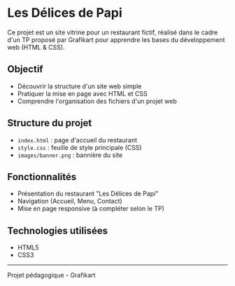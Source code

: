 # Les Délices de Papi

Ce projet est un site vitrine pour un restaurant fictif, réalisé dans le cadre d'un TP proposé par Grafikart pour apprendre les bases du développement web (HTML & CSS).

## Objectif

- Découvrir la structure d'un site web simple
- Pratiquer la mise en page avec HTML et CSS
- Comprendre l'organisation des fichiers d'un projet web

## Structure du projet

- `index.html` : page d'accueil du restaurant
- `style.css` : feuille de style principale (CSS)
- `images/banner.png` : bannière du site

## Fonctionnalités

- Présentation du restaurant "Les Délices de Papi"
- Navigation (Accueil, Menu, Contact)
- Mise en page responsive (à compléter selon le TP)

## Technologies utilisées

- HTML5
- CSS3

---
Projet pédagogique - Grafikart